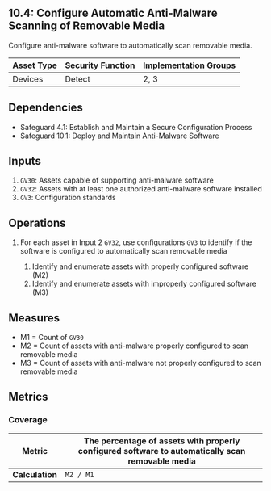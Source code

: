 ## 10.4: Configure Automatic Anti-Malware Scanning of Removable Media

Configure anti-malware software to automatically
scan removable media.

| Asset Type   | Security Function   | Implementation Groups |
| ------------ | ------------------- | --------------------- |
| Devices      | Detect              | 2, 3                  |

## Dependencies

-   Safeguard 4.1: Establish and Maintain a Secure Configuration Process
-   Safeguard 10.1: Deploy and Maintain Anti-Malware Software

## Inputs

1.  `GV30`: Assets capable of supporting anti-malware software
2.  `GV32`: Assets with at least one authorized anti-malware software installed
3.  `GV3`: Configuration standards

## Operations

1. For each asset in Input 2 `GV32`, use configurations `GV3` to identify if the software is configured to automatically scan removable media

    1.  Identify and enumerate assets with properly configured software (M2)
    2.  Identify and enumerate assets with improperly configured software (M3)

## Measures

-   M1 = Count of `GV30`
-   M2 = Count of assets with anti-malware properly configured to scan
    removable media
-   M3 = Count of assets with anti-malware not properly configured to
    scan removable media

## Metrics

### Coverage

| **Metric**      | The percentage of assets with properly configured software to automatically scan removable media |
|-----------------|--------------------------------------------------------------------------------------------------------|
| **Calculation** | `M2 / M1`                                                                                   |

